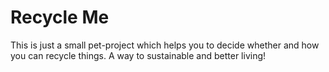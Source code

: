 # Recycle Me
This is just a small pet-project which helps you to decide whether and how you can recycle things.
A way to sustainable and better living!
